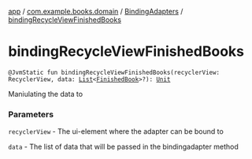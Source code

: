 [app](../../index.md) / [com.example.books.domain](../index.md) / [BindingAdapters](index.md) / [bindingRecycleViewFinishedBooks](./binding-recycle-view-finished-books.md)

# bindingRecycleViewFinishedBooks

`@JvmStatic fun bindingRecycleViewFinishedBooks(recyclerView: RecyclerView, data: `[`List`](https://kotlinlang.org/api/latest/jvm/stdlib/kotlin.collections/-list/index.html)`<`[`FinishedBook`](../../com.example.books.data.finished-books/-finished-book/index.md)`>?): `[`Unit`](https://kotlinlang.org/api/latest/jvm/stdlib/kotlin/-unit/index.html)

Maniulating the data to

### Parameters

`recyclerView` - The ui-element where the adapter can be bound to

`data` - The list of data that will be passed in the bindingadapter method